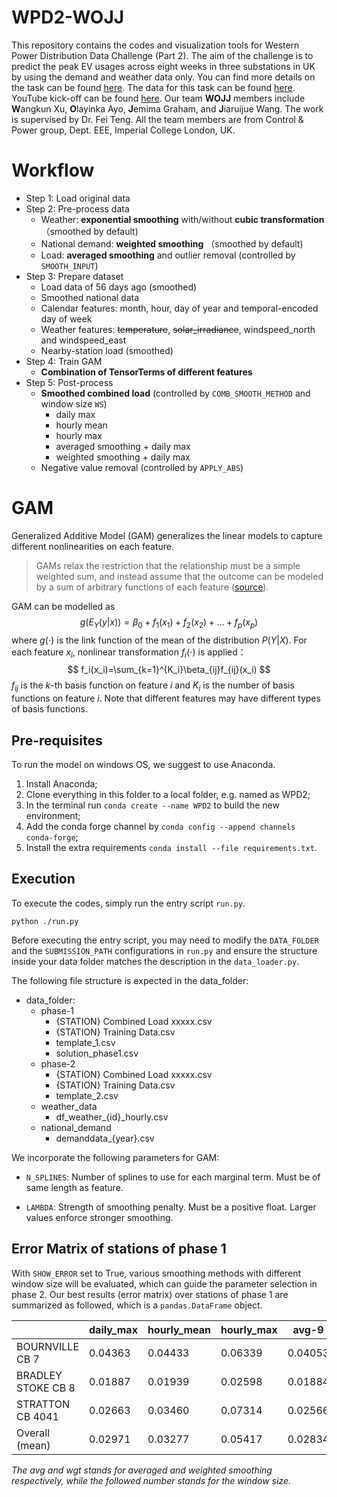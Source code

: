 # WPD2-WOJJ

This repository contains the codes and visualization tools for Western Power Distribution Data Challenge (Part 2). The aim of the challenge is to predict the peak EV usages across eight weeks in three substations in UK by using the demand and weather data only. You can find more details on the task can be found [here](https://codalab.lisn.upsaclay.fr/competitions/1324). The data for this task can be found [here](https://connecteddata.westernpower.co.uk/dataset/western-power-distribution-data-challenge-2-estimating-ev-charger-demand). YouTube kick-off can be found [here](https://www.youtube.com/watch?v=KMCmlDhpN8o). Our team **WOJJ** members include **W**angkun Xu, **O**layinka Ayo, **J**emima Graham, and **J**iaruijue Wang. The work is supervised by Dr. Fei Teng. All the team members are from Control & Power group, Dept. EEE, Imperial College London, UK.

# Workflow

- Step 1: Load original data
- Step 2: Pre-process data
  - Weather: **exponential smoothing** with/without **cubic transformation**（smoothed by default)
  - National demand: **weighted smoothing** （smoothed by default)
  - Load: **averaged smoothing** and outlier removal (controlled by `SMOOTH_INPUT`)
- Step 3: Prepare dataset
  - Load data of 56 days ago (smoothed)
  - Smoothed national data
  - Calendar features: month, hour, day of year and temporal-encoded day of week
  - Weather features: ~~temperature~~, ~~solar_irradiance~~, windspeed_north and windspeed_east
  - Nearby-station load (smoothed)
- Step 4: Train GAM
  - **Combination of TensorTerms of different features**
- Step 5: Post-process
  - **Smoothed combined load** (controlled by `COMB_SMOOTH_METHOD` and window size `WS`)
    - daily max
    - hourly mean
    - hourly max
    - averaged smoothing + daily max
    - weighted smoothing + daily max
  - Negative value removal (controlled by `APPLY_ABS`)

# GAM

Generalized Additive Model (GAM) generalizes the linear models to capture different nonlinearities on each feature.

> GAMs relax the restriction that the relationship must be a simple weighted sum, and instead assume that the outcome can be modeled by a sum of arbitrary functions of each feature ([source](https://christophm.github.io/interpretable-ml-book/extend-lm.html#gam)).

GAM can be modelled as
$$
g(E_Y(y|x))=\beta_0+f_1(x_1)+f_2(x_2)+...+f_p(x_p)
$$
where $g(\cdot)$ is the link function of the mean of the distribution $P(Y|X)$. For each feature $x_i$, nonlinear transformation $f_i(\cdot)$ is applied：
$$
f_i(x_i)=\sum_{k=1}^{K_i}\beta_{ij}f_{ij}(x_i)
$$
$f_{ij}$ is the $k$-th basis function on feature $i$ and $K_i$ is the number of basis functions on feature $i$. Note that different features may have different types of basis functions.

## Pre-requisites 

To run the model on windows OS, we suggest to use Anaconda.

1. Install Anaconda;
2. Clone everything in this folder to a local folder, e.g. named as WPD2;
3. In the terminal run `conda create --name WPD2` to build the new environment;
4. Add the conda forge channel by `conda config --append channels conda-forge`;
5. Install the extra requirements `conda install --file requirements.txt`.

## Execution

To execute the codes, simply run the entry script `run.py`. 
 
```
python ./run.py
```

Before executing the entry script, you may need to modify the `DATA_FOLDER` and the `SUBMISSION_PATH` configurations in `run.py` and ensure the structure inside your data folder matches the description in the `data_loader.py`.

The following file structure is expected in the data_folder:
- data_folder:
    - phase-1
        - {STATION} Combined Load xxxxx.csv
        - {STATION} Training Data.csv
        - template_1.csv
        - solution_phase1.csv
    - phase-2
        - {STATION} Combined Load xxxxx.csv
        - {STATION} Training Data.csv
        - template_2.csv
    - weather_data
        - df_weather_{id}_hourly.csv
    - national_demand
        - demanddata_{year}.csv

We incorporate the following parameters for GAM:

* `N_SPLINES`: Number of splines to use for each marginal term. Must be of same length as feature.

* `LAMBDA`: Strength of smoothing penalty. Must be a positive float. Larger values enforce stronger smoothing.

## Error Matrix of stations of phase 1

With `SHOW_ERROR` set to True, various smoothing methods with different window size will be evaluated, which can guide the parameter selection in phase 2. Our best results (error matrix) over stations of phase 1 are summarized as followed, which is a `pandas.DataFrame` object.

|                    | daily_max | hourly_mean | hourly_max | avg-9 | **avg-13** | avg-17 | wgt-9 | wgt-13 | wgt-17 |
|--------------------|-----------|-------------|------------|-------------------------|--------------------------|--------------------------|-------------------------|--------------------------|--------------------------|
| BOURNVILLE CB 7    | 0.04363   | 0.04433     | 0.06339    | 0.04053                 | **0.03930**                  | 0.04052                  | 0.04081                 | 0.03996                  | 0.03945                  |
| BRADLEY STOKE CB 8 | 0.01887   | 0.01939     | 0.02598    | 0.01884                 | 0.01808                  | **0.01570**                  | 0.01853                 | 0.01878                  | 0.01793                  |
| STRATTON CB 4041   | 0.02663   | 0.03460     | 0.07314    | 0.02566                 | **0.02220**                  | 0.02744                  | 0.02465                 | 0.02517                  | 0.02341                  |
| Overall (mean)     | 0.02971   | 0.03277     | 0.05417    | 0.02834                 | **0.02653**                  | 0.02788                  | 0.02800                 | 0.02797                  | 0.02693                  |

*The avg and wgt stands for averaged and weighted smoothing respectively, while the followed number stands for the window size.*
